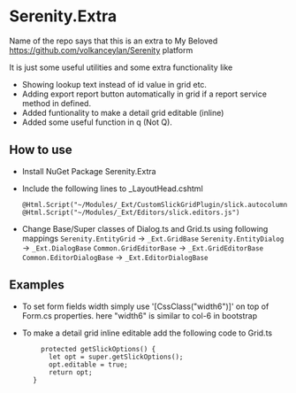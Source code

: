 # Serenity.Extra

Name of the repo says that this is an extra to My Beloved https://github.com/volkanceylan/Serenity platform

It is just some useful utilities and some extra functionality like 
- Showing lookup text instead of id value in grid etc.
- Adding export report button automatically in grid if a report service method in defined.
- Added funtionality to make a detail grid editable (inline)
- Added some useful function in q (Not Q).

## How to use
- Install NuGet Package Serenity.Extra
- Include the following lines to _LayoutHead.cshtml
  ```@Html.Stylesheet("~/Modules/_Ext/ExtStyles.css")
  @Html.Script("~/Modules/_Ext/CustomSlickGridPlugin/slick.autocolumnsize.js")
  @Html.Script("~/Modules/_Ext/Editors/slick.editors.js") 
  ```

- Change Base/Super classes of Dialog.ts and Grid.ts using following mappings
  `Serenity.EntityGrid` -> `_Ext.GridBase`
  `Serenity.EntityDialog` -> `_Ext.DialogBase`
  `Common.GridEditorBase` -> `_Ext.GridEditorBase`
  `Common.EditorDialogBase` -> `_Ext.EditorDialogBase`

## Examples
  - To set form fields width simply use '[CssClass("width6")]' on top of Form.cs properties.
  here "width6" is similar to col-6 in bootstrap

  - To make a detail grid inline editable 
  add the following code to Grid.ts
  ```
          protected getSlickOptions() {
            let opt = super.getSlickOptions();
            opt.editable = true;
            return opt;
        }
```


